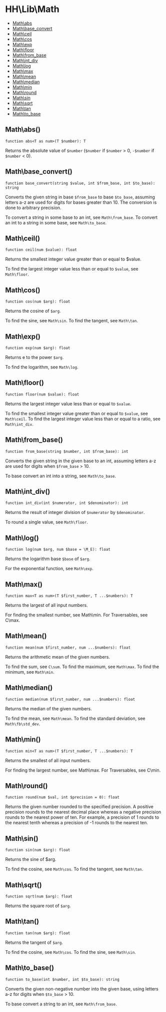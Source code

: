 # HH\Lib\Math

 - [Math\abs](#mathabs)
 - [Math\base_convert](#mathbase_convert)
 - [Math\ceil](#mathceil)
 - [Math\cos](#mathcos)
 - [Math\exp](#mathexp)
 - [Math\floor](#mathfloor)
 - [Math\from_base](#mathfrom_base)
 - [Math\int_div](#mathint_div)
 - [Math\log](#mathlog)
 - [Math\max](#mathmax)
 - [Math\mean](#mathmean)
 - [Math\median](#mathmedian)
 - [Math\min](#mathmin)
 - [Math\round](#mathround)
 - [Math\sin](#mathsin)
 - [Math\sqrt](#mathsqrt)
 - [Math\tan](#mathtan)
 - [Math\to_base](#mathto_base)

## Math\abs()

```Hack
function abs<T as num>(T $number): T
```

Returns the absolute value of `$number` (`$number` if `$number` > 0,
`-$number` if `$number` < 0).

## Math\base_convert()

```Hack
function base_convert(string $value, int $from_base, int $to_base): string
```

Converts the given string in base `$from_base` to base `$to_base`, assuming
letters a-z are used for digits for bases greater than 10. The conversion is
done to arbitrary precision.

To convert a string in some base to an int, see `Math\from_base`.
To convert an int to a string in some base, see `Math\to_base`.

## Math\ceil()

```Hack
function ceil(num $value): float
```

Returns the smallest integer value greater than or equal to $value.

To find the largest integer value less than or equal to `$value`, see
`Math\floor`.

## Math\cos()

```Hack
function cos(num $arg): float
```

Returns the cosine of `$arg`.

To find the sine, see `Math\sin`.
To find the tangent, see `Math\tan`.

## Math\exp()

```Hack
function exp(num $arg): float
```

Returns e to the power `$arg`.

To find the logarithm, see `Math\log`.

## Math\floor()

```Hack
function floor(num $value): float
```

Returns the largest integer value less than or equal to `$value`.

To find the smallest integer value greater than or equal to `$value`, see
`Math\ceil`.
To find the largest integer value less than or equal to a ratio, see
`Math\int_div`.

## Math\from_base()

```Hack
function from_base(string $number, int $from_base): int
```

Converts the given string in the given base to an int, assuming letters a-z
are used for digits when `$from_base` > 10.

To base convert an int into a string, see `Math\to_base`.

## Math\int_div()

```Hack
function int_div(int $numerator, int $denominator): int
```

Returns the result of integer division of `$numerator` by `$denominator`.

To round a single value, see `Math\floor`.

## Math\log()

```Hack
function log(num $arg, num $base = \M_E): float
```

Returns the logarithm base `$base` of `$arg`.

For the exponential function, see `Math\exp`.

## Math\max()

```Hack
function max<T as num>(T $first_number, T ...$numbers): T
```

Returns the largest of all input numbers.

For finding the smallest number, see Math\min.
For Traversables, see C\max.

## Math\mean()

```Hack
function mean(num $first_number, num ...$numbers): float
```

Returns the arithmetic mean of the given numbers.

To find the sum, see `C\sum`.
To find the maximum, see `Math\max`.
To find the minimum, see `Math\min`.

## Math\median()

```Hack
function median(num $first_number, num ...$numbers): float
```

Returns the median of the given numbers.

To find the mean, see `Math\mean`.
To find the standard deviation, see `Math\fb\std_dev`.

## Math\min()

```Hack
function min<T as num>(T $first_number, T ...$numbers): T
```

Returns the smallest of all input numbers.

For finding the largest number, see Math\max.
For Traversables, see C\min.

## Math\round()

```Hack
function round(num $val, int $precision = 0): float
```

Returns the given number rounded to the specified precision. A positive
precision rounds to the nearest decimal place whereas a negative precision
rounds to the nearest power of ten. For example, a precision of 1 rounds to
the nearest tenth whereas a precision of -1 rounds to the nearest ten.

## Math\sin()

```Hack
function sin(num $arg): float
```

Returns the sine of $arg.

To find the cosine, see `Math\cos`.
To find the tangent, see `Math\tan`.

## Math\sqrt()

```Hack
function sqrt(num $arg): float
```

Returns the square root of `$arg`.

## Math\tan()

```Hack
function tan(num $arg): float
```

Returns the tangent of `$arg`.

To find the cosine, see `Math\cos`.
To find the sine, see `Math\sin`.

## Math\to_base()

```Hack
function to_base(int $number, int $to_base): string
```

Converts the given non-negative number into the given base, using letters a-z
for digits when `$to_base` > 10.

To base convert a string to an int, see `Math\from_base`.
